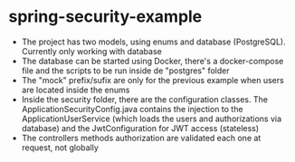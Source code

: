 # spring-security-example

- The project has two models, using enums and database (PostgreSQL). Currently only working with database
- The database can be started using Docker, there's a docker-compose file and the scripts to be run inside de "postgres" folder
- The "mock" prefix/sufix are only for the previous example when users are located inside the enums
- Inside the security folder, there are the configuration classes. The ApplicationSecurityConfig.java contains the injection to the ApplicationUserService (which loads the users and authorizations via database) and the JwtConfiguration for JWT access (stateless)
- The controllers methods authorization are validated each one at request, not globally
